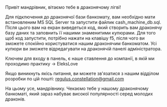 Привіт мандрівник, вітаємо тебе в драконячому лігві!

Для підключення до драконячої бази банкомату, вам необхідно мати встановленим MS SQL Server та запустити файлик cash_machine_db.sql.
Після цього вам на екран виведеться код, який створить вам драконячу базу даних та заповнить її нашими знаменитими купюрами.
Для того щоб код запустити, потрібно нажати на клавішу f5, після чого ви зможете спокійно користуватися нашим драконячим банкоматом.
Усі купюри ви зможете відредагувати на драконячій панелі адміністратора.

Ключем для входу в панель, є наше ставлення до компанії, в якій ми проходимо практику -> EleksLove

Якщо виникнуть якісь питання, ви можете зв'язатися з нашим відділом розробки по цій пошті: regulus.constellation@gmail.com

На цьому усе, мандрівнику. Чекаємо тебе у нашому драконячому банкоматі, який зараз набуває високої популярності серед молодих драконів.